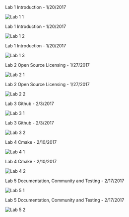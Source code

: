 Lab 1 Introduction - 1/20/2017

![Lab 1 1](Photos/lab1_1.jpg)

Lab 1 Introduction - 1/20/2017

![Lab 1 2](Photos/lab1_2.jpg)

Lab 1 Introduction - 1/20/2017

![Lab 1 3](Photos/lab1_3.jpg)

Lab 2 Open Source Licensing - 1/27/2017

![Lab 2 1](Photos/lab2_1.jpg)

Lab 2 Open Source Licensing - 1/27/2017

![Lab 2 2](Photos/lab2_2.jpg)

Lab 3 Github - 2/3/2017

![Lab 3 1](Photos/lab3_1.jpg)

Lab 3 Github - 2/3/2017

![Lab 3 2](Photos/lab3_2.jpg)

Lab 4 Cmake - 2/10/2017

![Lab 4 1](Photos/lab4_1.jpg)

Lab 4 Cmake - 2/10/2017

![Lab 4 2](Photos/lab4_2.jpg)

Lab 5 Documentation, Community and Testing - 2/17/2017

![Lab 5 1](Photos/lab5_1.jpg)

Lab 5 Documentation, Community and Testing - 2/17/2017

![Lab 5 2](Photos/lab5_2.jpg)
